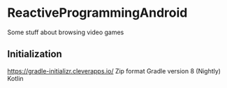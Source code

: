 # ReactiveProgrammingAndroid
Some stuff about browsing video games

## Initialization
https://gradle-initializr.cleverapps.io/
Zip format
Gradle version 8 (Nightly)
Kotlin

